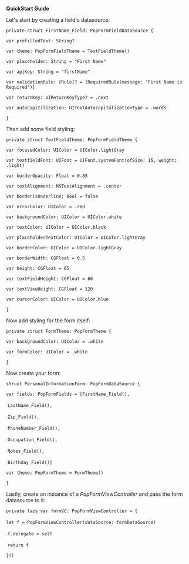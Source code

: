 **QuickStart Guide**

Let's start by creating a field's datasource:

`private struct FirstName_Field: PopFormFieldDataSource {`

  `var prefilledText: String?`

  `var theme: PopFormFieldTheme = TextFieldTheme()`

  `var placeholder: String = "First Name"`

  `var apiKey: String = "firstName"`

  `var validationRule: [Rule]? = [RequiredRule(message: "First Name is Required")]`

  `var returnKey: UIReturnKeyType? = .next`

  `var autoCapitilization: UITextAutocapitalizationType = .words`

`}`

Then add some field styling:

`private struct TextFieldTheme: PopFormFieldTheme {`

  `var focusedColor: UIColor = UIColor.lightGray`

  `var textfieldFont: UIFont = UIFont.systemFont(ofSize: 15, weight: .light)`

  `var borderOpacity: Float = 0.85`

  `var textAlignment: NSTextAlignment = .center`

  `var borderIsUnderline: Bool = false`

  `var errorColor: UIColor = .red`

  `var backgroundColor: UIColor = UIColor.white`

  `var textColor: UIColor = UIColor.black`

  `var placeholderTextColor: UIColor = UIColor.lightGray`

  `var borderColor: UIColor = UIColor.lightGray`

  `var borderWidth: CGFloat = 0.5`

  `var height: CGFloat = 65`

  `var textFieldHeight: CGFloat = 60`

  `var textViewHeight: CGFloat = 120`

  `var cursorColor: UIColor = UIColor.blue`

`}`

Now add styling for the form itself:

`private struct FormTheme: PopFormTheme {`

  `var backgroundColor: UIColor = .white`

  `var formColor: UIColor = .white`

`}`



Now create your form:

`struct PersonalInformationForm: PopFormDataSource {`

  `var fields: PopFormFields = [FirstName_Field(),`

​                               `LastName_Field(),`

​                               `Zip_Field(),`

​                               `PhoneNumber_Field(),`

​                               `Occupation_Field(),`

​                               `Notes_Field(),`

​                               `Birthday_Field()]`

  `var theme: PopFormTheme = FormTheme()`

`}`



Lastly, create an instance of a *PopFormViewController* and pass the form datasource to it:

  `private lazy var formVC: PopFormViewController = {`

​    `let f = PopFormViewController(dataSource: formDataSource)`

​    `f.delegate = self`

​    `return f`

  `}()`

